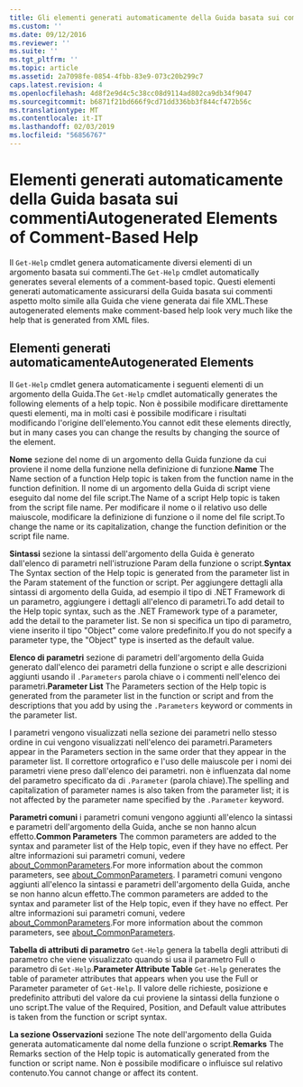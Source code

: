 ```yaml
---
title: Gli elementi generati automaticamente della Guida basata sui commenti | Microsoft Docs
ms.custom: ''
ms.date: 09/12/2016
ms.reviewer: ''
ms.suite: ''
ms.tgt_pltfrm: ''
ms.topic: article
ms.assetid: 2a7098fe-0854-4fbb-83e9-073c20b299c7
caps.latest.revision: 4
ms.openlocfilehash: 4d8f2e9d4c5c38cc08d9114ad802ca9db34f9047
ms.sourcegitcommit: b6871f21bd666f9cd71dd336bb3f844cf472b56c
ms.translationtype: MT
ms.contentlocale: it-IT
ms.lasthandoff: 02/03/2019
ms.locfileid: "56856767"
---
```

# <a name="autogenerated-elements-of-comment-based-help"></a><span data-ttu-id="711f5-102">Elementi generati automaticamente della Guida basata sui commenti</span><span class="sxs-lookup"><span data-stu-id="711f5-102">Autogenerated Elements of Comment-Based Help</span></span>

<span data-ttu-id="711f5-103">Il `Get-Help` cmdlet genera automaticamente diversi elementi di un argomento basata sui commenti.</span><span class="sxs-lookup"><span data-stu-id="711f5-103">The `Get-Help` cmdlet automatically generates several elements of a comment-based topic.</span></span> <span data-ttu-id="711f5-104">Questi elementi generati automaticamente assicurarsi della Guida basata sui commenti aspetto molto simile alla Guida che viene generata dai file XML.</span><span class="sxs-lookup"><span data-stu-id="711f5-104">These autogenerated elements make comment-based help look very much like the help that is generated from XML files.</span></span>

## <a name="autogenerated-elements"></a><span data-ttu-id="711f5-105">Elementi generati automaticamente</span><span class="sxs-lookup"><span data-stu-id="711f5-105">Autogenerated Elements</span></span>

<span data-ttu-id="711f5-106">Il `Get-Help` cmdlet genera automaticamente i seguenti elementi di un argomento della Guida.</span><span class="sxs-lookup"><span data-stu-id="711f5-106">The `Get-Help` cmdlet automatically generates the following elements of a help topic.</span></span> <span data-ttu-id="711f5-107">Non è possibile modificare direttamente questi elementi, ma in molti casi è possibile modificare i risultati modificando l'origine dell'elemento.</span><span class="sxs-lookup"><span data-stu-id="711f5-107">You cannot edit these elements directly, but in many cases you can change the results by changing the source of the element.</span></span>

<span data-ttu-id="711f5-108">**Nome** sezione del nome di un argomento della Guida funzione da cui proviene il nome della funzione nella definizione di funzione.</span><span class="sxs-lookup"><span data-stu-id="711f5-108">**Name** The Name section of a function Help topic is taken from the function name in the function definition.</span></span> <span data-ttu-id="711f5-109">Il nome di un argomento della Guida di script viene eseguito dal nome del file script.</span><span class="sxs-lookup"><span data-stu-id="711f5-109">The Name of a script Help topic is taken from the script file name.</span></span> <span data-ttu-id="711f5-110">Per modificare il nome o il relativo uso delle maiuscole, modificare la definizione di funzione o il nome del file script.</span><span class="sxs-lookup"><span data-stu-id="711f5-110">To change the name or its capitalization, change the function definition or the script file name.</span></span>

<span data-ttu-id="711f5-111">**Sintassi** sezione la sintassi dell'argomento della Guida è generato dall'elenco di parametri nell'istruzione Param della funzione o script.</span><span class="sxs-lookup"><span data-stu-id="711f5-111">**Syntax** The Syntax section of the Help topic is generated from the parameter list in the Param statement of the function or script.</span></span> <span data-ttu-id="711f5-112">Per aggiungere dettagli alla sintassi di argomento della Guida, ad esempio il tipo di .NET Framework di un parametro, aggiungere i dettagli all'elenco di parametri.</span><span class="sxs-lookup"><span data-stu-id="711f5-112">To add detail to the Help topic syntax, such as the .NET Framework type of a parameter, add the detail to the parameter list.</span></span> <span data-ttu-id="711f5-113">Se non si specifica un tipo di parametro, viene inserito il tipo "Object" come valore predefinito.</span><span class="sxs-lookup"><span data-stu-id="711f5-113">If you do not specify a parameter type, the "Object" type is inserted as the default value.</span></span>

<span data-ttu-id="711f5-114">**Elenco di parametri** sezione di parametri dell'argomento della Guida generato dall'elenco dei parametri della funzione o script e alle descrizioni aggiunti usando il `.Parameters` parola chiave o i commenti nell'elenco dei parametri.</span><span class="sxs-lookup"><span data-stu-id="711f5-114">**Parameter List** The Parameters section of the Help topic is generated from the parameter list in the function or script and from the descriptions that you add by using the `.Parameters` keyword or comments in the parameter list.</span></span>

<span data-ttu-id="711f5-115">I parametri vengono visualizzati nella sezione dei parametri nello stesso ordine in cui vengono visualizzati nell'elenco dei parametri.</span><span class="sxs-lookup"><span data-stu-id="711f5-115">Parameters appear in the Parameters section in the same order that they appear in the parameter list.</span></span> <span data-ttu-id="711f5-116">Il correttore ortografico e l'uso delle maiuscole per i nomi dei parametri viene preso dall'elenco dei parametri. non è influenzata dal nome del parametro specificato da di `.Parameter` (parola chiave).</span><span class="sxs-lookup"><span data-stu-id="711f5-116">The spelling and capitalization of parameter names is also taken from the parameter list; it is not affected by the parameter name specified by the `.Parameter` keyword.</span></span>

<span data-ttu-id="711f5-117">**Parametri comuni** i parametri comuni vengono aggiunti all'elenco la sintassi e parametri dell'argomento della Guida, anche se non hanno alcun effetto.</span><span class="sxs-lookup"><span data-stu-id="711f5-117">**Common Parameters** The common parameters are added to the syntax and parameter list of the Help topic, even if they have no effect.</span></span> <span data-ttu-id="711f5-118">Per altre informazioni sui parametri comuni, vedere [about_CommonParameters](/powershell/module/microsoft.powershell.core/about/about_commonparameters).</span><span class="sxs-lookup"><span data-stu-id="711f5-118">For more information about the common parameters, see [about_CommonParameters](/powershell/module/microsoft.powershell.core/about/about_commonparameters).</span></span>
<span data-ttu-id="711f5-119">I parametri comuni vengono aggiunti all'elenco la sintassi e parametri dell'argomento della Guida, anche se non hanno alcun effetto.</span><span class="sxs-lookup"><span data-stu-id="711f5-119">The common parameters are added to the syntax and parameter list of the Help topic, even if they have no effect.</span></span> <span data-ttu-id="711f5-120">Per altre informazioni sui parametri comuni, vedere [about_CommonParameters](/powershell/module/microsoft.powershell.core/about/about_commonparameters).</span><span class="sxs-lookup"><span data-stu-id="711f5-120">For more information about the common parameters, see [about_CommonParameters](/powershell/module/microsoft.powershell.core/about/about_commonparameters).</span></span>

<span data-ttu-id="711f5-121">**Tabella di attributi di parametro** 
 `Get-Help` genera la tabella degli attributi di parametro che viene visualizzato quando si usa il parametro Full o parametro di `Get-Help`.</span><span class="sxs-lookup"><span data-stu-id="711f5-121">**Parameter Attribute Table**
`Get-Help` generates the table of parameter attributes that appears when you use the Full or Parameter parameter of `Get-Help`.</span></span> <span data-ttu-id="711f5-122">Il valore delle richieste, posizione e predefinito attributi del valore da cui proviene la sintassi della funzione o uno script.</span><span class="sxs-lookup"><span data-stu-id="711f5-122">The value of the Required, Position, and Default value attributes is taken from the function or script syntax.</span></span>

<span data-ttu-id="711f5-123">**La sezione Osservazioni** sezione The note dell'argomento della Guida generata automaticamente dal nome della funzione o script.</span><span class="sxs-lookup"><span data-stu-id="711f5-123">**Remarks** The Remarks section of the Help topic is automatically generated from the function or script name.</span></span> <span data-ttu-id="711f5-124">Non è possibile modificare o influisce sul relativo contenuto.</span><span class="sxs-lookup"><span data-stu-id="711f5-124">You cannot change or affect its content.</span></span>
